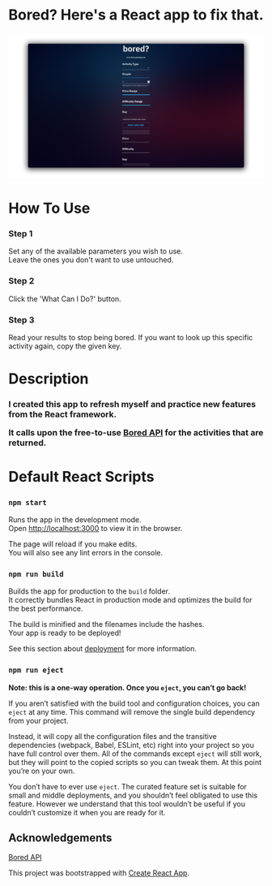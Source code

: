 # Bored? Here's a React app to fix that.

![Screenshot](./assets/screenshots/landed2.png)

# How To Use
### Step 1
<p>
Set any of the available parameters you wish to use.<br>
Leave the ones you don't want to use untouched.
</p>

### Step 2
<p>
Click the 'What Can I Do?' button.
</p>


### Step 3
<p>
Read your results to stop being bored.
If you want to look up this specific activity again, copy the given key.
</p>


# Description
<h3> 
I created this app to refresh myself and practice new features from the React framework.

It calls upon the free-to-use [Bored API](https://www.boredapi.com/) for the activities that are returned.
</h3>

# Default React Scripts
### `npm start`

Runs the app in the development mode.\
Open [http://localhost:3000](http://localhost:3000) to view it in the browser.

The page will reload if you make edits.\
You will also see any lint errors in the console.

### `npm run build`

Builds the app for production to the `build` folder.\
It correctly bundles React in production mode and optimizes the build for the best performance.

The build is minified and the filenames include the hashes.\
Your app is ready to be deployed!

See this section about [deployment](https://facebook.github.io/create-react-app/docs/deployment) for more information.

### `npm run eject`

**Note: this is a one-way operation. Once you `eject`, you can’t go back!**

If you aren’t satisfied with the build tool and configuration choices, you can `eject` at any time. This command will remove the single build dependency from your project.

Instead, it will copy all the configuration files and the transitive dependencies (webpack, Babel, ESLint, etc) right into your project so you have full control over them. All of the commands except `eject` will still work, but they will point to the copied scripts so you can tweak them. At this point you’re on your own.

You don’t have to ever use `eject`. The curated feature set is suitable for small and middle deployments, and you shouldn’t feel obligated to use this feature. However we understand that this tool wouldn’t be useful if you couldn’t customize it when you are ready for it.

## Acknowledgements
[Bored API](https://www.boredapi.com/)

This project was bootstrapped with [Create React App](https://github.com/facebook/create-react-app).